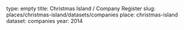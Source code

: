 type: empty
title: Christmas Island / Company Register
slug: places/christmas-island/datasets/companies
place: christmas-island
dataset: companies
year: 2014
